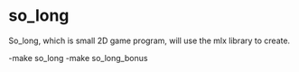 # so_long
So_long, which is small 2D game program, will use the mlx library to create. 

-make so_long
-make so_long_bonus
